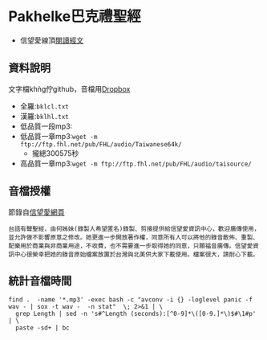 # Pakhelke巴克禮聖經

- 信望愛線頂[閱讀經文](http://taigi.fhl.net/list.html)

## 資料說明
文字檔khǹg佇github，音檔用[Dropbox](https://www.dropbox.com/sh/d8im0w9xin3sdmi/AACxK89PXCeXRr3DKeGyJj9Ma?dl=0)
- 全羅:`bklcl.txt`
- 漢羅:`bklhl.txt`
- 低品質一段mp3:
- 低品質一章mp3:`wget -m ftp://ftp.fhl.net/pub/FHL/audio/Taiwanese64k/`
  - 攏總300575秒
- 高品質一章mp3:`wget -m ftp://ftp.fhl.net/pub/FHL/audio/taisource/`

## 音檔授權
節錄自[信望愛網頁](http://bible.fhl.net/new/audio.html)
```
台語有聲聖經，由何姊妹(錄製人希望匿名)錄製、剪接提供給信望愛資訊中心，歡迎廣傳使用，並允許做不影響原意之修改。她更進一步開放著作權，同意所有人可以將他的錄音散佈、重製、配樂用於商業與非商業用途，不收費，也不需要進一步取得她的同意，只願福音廣傳。信望愛資訊中心很榮幸把她的錄音原始檔案放置於台灣與北美供大家下載使用。檔案很大，請耐心下載。
 ```

## 統計音檔時間
```
find .  -name '*.mp3' -exec bash -c "avconv -i {} -loglevel panic -f wav - | sox -t wav -  -n stat"  \; 2>&1 | \
  grep Length | sed -n 's#^Length (seconds):[^0-9]*\([0-9.]*\)$#\1#p' | \
  paste -sd+ | bc
```